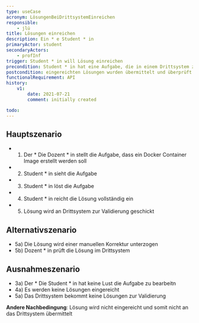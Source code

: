 ```yaml
---
type: useCase
acronym: LösungenBeiDrittsystemEinreichen
responsible: 
    - jlü
title: Lösungen einreichen
description: Ein * e Student * in
primaryActor: student
secondaryActors:
    - profInf
trigger: Student * in will Lösung einreichen
precondition: Student * in hat eine Aufgabe, die in einem Drittsystem zu lösen ist 
postcondition: eingereichten Lösungen wurden übermittelt und überprüft
functionalRequirement: API
history:
    v1:
        date: 2021-07-21
        comment: initially created

todo: 
---
```



## Hauptszenario

* 1) Der * Die Dozent * in stellt die Aufgabe, dass ein Docker Container Image erstellt werden soll
* 2) Student * in sieht die Aufgabe
* 3) Student * in löst die Aufgabe
* 4) Student * in reicht die Lösung vollständig ein
* 5) Lösung wird an Drittsystem zur Validierung geschickt 

## Alternativszenario

* 5a) Die Lösung wird einer manuellen Korrektur unterzogen
* 5b) Dozent * in prüft die Lösung im Drittsystem

## Ausnahmeszenario 

* 3a) Der * Die Student * in hat keine Lust die Aufgabe zu bearbeitn 
* 4a) Es werden keine Lösungen eingereicht
* 5a) Das Drittsystem bekommt keine Lösungen zur Validierung


**Andere Nachbedingung**: Lösung wird nicht eingereicht und somit nicht an das Drittsystem übermittelt




